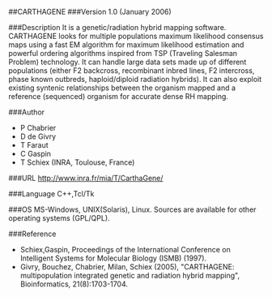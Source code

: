 ##CARTHAGENE
###Version
1.0 (January 2006)

###Description
It is a genetic/radiation hybrid mapping software. CARTHAGENE looks for multiple populations maximum likelihood consensus maps using a fast EM algorithm for maximum likelihood estimation and powerful ordering algorithms inspired from TSP (Traveling Salesman Problem) technology. It can handle large data sets made up of different populations (either F2 backcross, recombinant inbred lines, F2 intercross, phase known outbreds, haploid/diploid radiation hybrids). It can also exploit existing syntenic relationships between the organism mapped and a reference (sequenced) organism for accurate dense RH mapping.

###Author
* P Chabrier
* D de Givry
* T Faraut
* C Gaspin
* T Schiex (INRA, Toulouse, France)

###URL
http://www.inra.fr/mia/T/CarthaGene/

###Language
C++,Tcl/Tk

###OS
MS-Windows, UNIX(Solaris), Linux. Sources are available for other operating systems (GPL/QPL).

###Reference
* Schiex,Gaspin, Proceedings of the International Conference on Intelligent Systems for Molecular Biology (ISMB) (1997).
* Givry, Bouchez, Chabrier, Milan, Schiex (2005), "CARTHAGENE: multipopulation integrated genetic and radiation hybrid mapping", Bioinformatics, 21(8):1703-1704.


